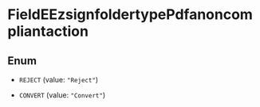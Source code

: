 

# FieldEEzsignfoldertypePdfanoncompliantaction

## Enum


* `REJECT` (value: `"Reject"`)

* `CONVERT` (value: `"Convert"`)



